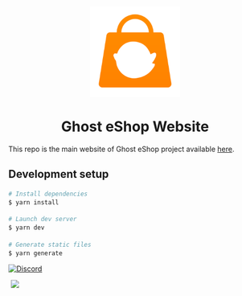 <p align="center"><img src="static/icon.png" style="height:180px;" /></p>

<h1 align="center">Ghost eShop Website</h1>

This repo is the main website of Ghost eShop project available [here](http://ghosteshop.com).

## Development setup

```bash
# Install dependencies
$ yarn install

# Launch dev server
$ yarn dev

# Generate static files
$ yarn generate
```

[![Discord](https://discordapp.com/api/guilds/633965704424718336/widget.png?style=banner3&time)](https://discord.gg/9Rqvh9F)

<a href="https://github.com/ghost-land" style="padding-left: 5px; padding-right: 5px;"><img src="https://img.shields.io/badge/&copy;Ghost_eShop_Team-2020_|_2022-red.svg" height="20"></a>

